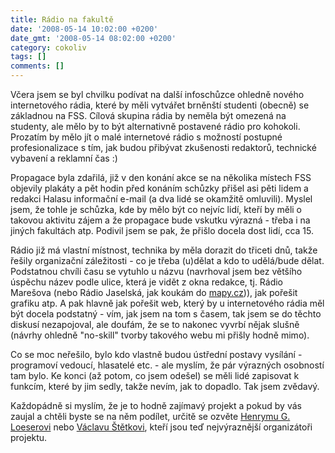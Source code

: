 ```yaml
---
title: Rádio na fakultě
date: '2008-05-14 10:02:00 +0200'
date_gmt: '2008-05-14 08:02:00 +0200'
category: cokoliv
tags: []
comments: []
---
```

<p>Včera jsem se byl chvilku podívat na další infoschůzce ohledně nového internetového rádia, které by měli vytvářet brněnští studenti (obecně) se základnou na FSS. Cílová skupina rádia by neměla být omezená na studenty, ale mělo by to být alternativně postavené rádio pro kohokoli. Prozatím by mělo jít o malé internetové rádio s možností postupné profesionalizace s tím, jak budou přibývat zkušenosti redaktorů, technické vybavení a reklamní čas :)</p>
<p>Propagace byla zdařilá, již v den konání akce se na několika místech FSS objevily plakáty a pět hodin před konáním schůzky přišel asi pěti lidem a redakci Halasu informační e-mail (a dva lidé se okamžitě omluvili). Myslel jsem, že tohle je schůzka, kde by mělo být co nejvíc lidí, kteří by měli o takovou aktivitu zájem a že propagace bude vskutku výrazná - třeba i na jiných fakultách atp. Podivil jsem se pak, že přišlo docela dost lidí, cca 15. </p>
<p>Rádio již má vlastní místnost, technika by měla dorazit do třiceti dnů, takže řešily organizační záležitosti - co je třeba (u)dělat a kdo to udělá/bude dělat. Podstatnou chvíli času se vytuhlo u názvu (navrhoval jsem bez většího úspěchu název podle ulice, která je vidět z okna redakce, tj. Rádio Marešova (nebo Rádio Jaselská, jak koukám do <a href="https://www.mapy.cz/#x=138132928@y=132820256@z=15@mm=ZP@sa=s@st=s@ssq=fss%20brno@sss=1@ssp=122278821_122161025_148820901_148260737">mapy.cz</a>)), jak pořešit grafiku atp. A pak hlavně jak pořešit web, který by u internetového rádia měl být docela podstatný - vím, jak jsem na tom s časem, tak jsem se do těchto diskusí nezapojoval, ale doufám, že se to nakonec vyvrbí nějak slušně (návrhy ohledně "no-skill" tvorby takového webu mi přišly hodně mimo).</p>
<p>Co se moc neřešilo, bylo kdo vlastně budou ústřední postavy vysílání - programoví vedoucí, hlasatelé etc. - ale myslím, že pár výrazných osobností tam bylo. Ke konci (až potom, co jsem odešel) se měli lidé zapisovat k funkcím, které by jim sedly, takže nevím, jak to dopadlo. Tak jsem zvědavý.</p>
<p>Každopádně si myslím, že je to hodně zajímavý projekt a pokud by vás zaujal a chtěli byste se na něm podílet, určitě se ozvěte <a href="https://is.muni.cz/lide/?uco=206225">Henrymu G. Loeserovi</a> nebo <a href="https://is.muni.cz/lide/?uco=9724">Václavu Štětkovi</a>, kteří jsou teď nejvýraznější organizátoři projektu.</p>
